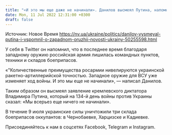 ```yaml
---
title: "«И это мы еще даже не начинали». Данилов высмеял Путина, напомнив о работе западного оружия"
date: Mon, 11 Jul 2022 12:31:00 +0300
draft: false
---
```

Источник: Новое Время https://nv.ua/ukraine/politics/danilov-vysmeyal-putina-i-vspomnil-o-zapadnom-oruzhii-novosti-ukrainy-50255598.html


У себя в Twitter он напомнил, что в последнее время благодаря западному оружию российская армия лишилась командных пунктов, техники и складов боеприпасов.

«"Количественные преимущества росармии нивелируются украинской ракетно-артиллерийской точностью. Западное оружие для ВСУ уже изменяет ход войны. И это мы еще не начинали», — написал Данилов.

Таким образом он высмеял заявление кремлевского диктатора Владимира Путина, который на 134-й день войны против Украины сказал: «Мы всерьез еще ничего не начинали».

В течение 9 июля украинские силы уничтожили три склада боеприпасов оккупантов: в Чернобаевке, Харцизске и Кадиевке.

Присоединяйтесь к нам в соцсетях Facebook, Telegram и Instagram.
